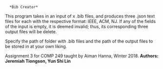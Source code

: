       *Bib Creator*
This program takes in an input of x .bib files, and produces three .json text files for each with the respective format: IEEE, ACM, NJ.
If any of the fields of the input is empty, it is deemed invalid; thus, its corresponding three output files will be delete.

Specify the path of folder with .bib files and the path of the output files to be stored in at your own liking.



Assignment 3 for COMP 249 taught by Aiman Hanna, Winter 2018. **Authors: Jeremiah Tiongson, Yun Shi Lin**

